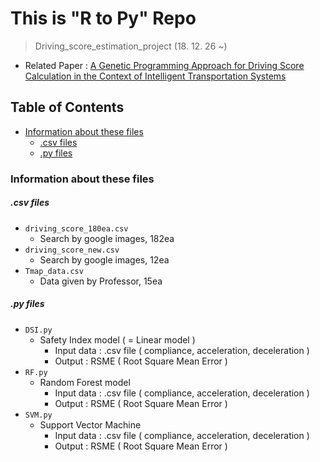 # This is "R to Py" Repo
> Driving_score_estimation_project (18. 12. 26 ~)  
  + Related Paper : [A Genetic Programming Approach for Driving Score Calculation in the Context of Intelligent Transportation Systems](https://ieeexplore.ieee.org/document/8410904)

## Table of Contents
- [Information about these files](#information-about-these-files)  
  + [.csv files](#csv-files)  
  + [.py files](#py-files)

### Information about these files
##### .csv files
  - `driving_score_180ea.csv`
    + Search by google images, 182ea
  - `driving_score_new.csv`
    + Search by google images, 12ea
  - `Tmap_data.csv`
    + Data given by Professor, 15ea
    
##### .py files
  - `DSI.py`
    + Safety Index model ( = Linear model )
      * Input data : .csv file ( compliance, acceleration, deceleration )
      * Output : RSME ( Root Square Mean Error )
  - `RF.py`
    + Random Forest model
      * Input data : .csv file ( compliance, acceleration, deceleration )
      * Output : RSME ( Root Square Mean Error )
  - `SVM.py`
    + Support Vector Machine
      * Input data : .csv file ( compliance, acceleration, deceleration )
      * Output : RSME ( Root Square Mean Error )
